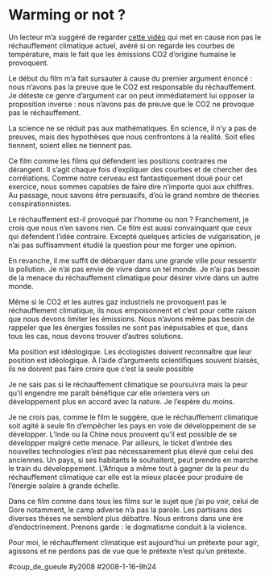 # Warming or not ?

Un lecteur m’a suggéré de regarder [cette vidéo](http://video.google.fr/videoplay?docid=-4123082535546754758&hl=fr) qui met en cause non pas le réchauffement climatique actuel, avéré si on regarde les courbes de température, mais le fait que les émissions CO2 d’origine humaine le provoquent.

Le début du film m’a fait sursauter à cause du premier argument énoncé : nous n’avons pas la preuve que le CO2 est responsable du réchauffement. Je déteste ce genre d’argument car on peut immédiatement lui opposer la proposition inverse : nous n’avons pas de preuve que le CO2 ne provoque pas le réchauffement.

La science ne se réduit pas aux mathématiques. En science, il n’y a pas de preuves, mais des hypothèses que nous confrontons à la réalité. Soit elles tiennent, soient elles ne tiennent pas.

Ce film comme les films qui défendent les positions contraires me dérangent. Il s’agit chaque fois d’expliquer des courbes et de chercher des corrélations. Comme notre cerveau est fantastiquement doué pour cet exercice, nous sommes capables de faire dire n’importe quoi aux chiffres. Au passage, nous savons être persuasifs, d’où le grand nombre de théories conspirationnistes.

Le réchauffement est-il provoqué par l’homme ou non ? Franchement, je crois que nous n’en savons rien. Ce film est aussi convainquant que ceux qui défendent l’idée contraire. Excepté quelques articles de vulgarisation, je n’ai pas suffisamment étudié la question pour me forger une opinion.

En revanche, il me suffit de débarquer dans une grande ville pour ressentir la pollution. Je n’ai pas envie de vivre dans un tel monde. Je n’ai pas besoin de la menace du réchauffement climatique pour désirer vivre dans un autre monde.

Même si le CO2 et les autres gaz industriels ne provoquent pas le réchauffement climatique, ils nous empoisonnent et c’est pour cette raison que nous devons limiter les émissions. Nous n’avons même pas besoin de rappeler que les énergies fossiles ne sont pas inépuisables et que, dans tous les cas, nous devons trouver d’autres solutions.

Ma position est idéologique. Les écologistes doivent reconnaître que leur position est idéologique. À l’aide d’arguments scientifiques souvent biaisés, ils ne doivent pas faire croire que c’est la seule possible

Je ne sais pas si le réchauffement climatique se poursuivra mais la peur qu’il engendre me paraît bénéfique car elle orientera vers un développement plus en accord avec la nature. Je l’espère du moins.

Je ne crois pas, comme le film le suggère, que le réchauffement climatique soit agité à seule fin d’empêcher les pays en voie de développement de se développer. L’Inde ou la Chine nous prouvent qu’il est possible de se développer malgré cette menace. Par ailleurs, le ticket d’entrée des nouvelles technologies n’est pas nécessairement plus élevé que celui des anciennes. Un pays, si ses habitants le souhaitent, peut prendre en marche le train du développement. L’Afrique a même tout à gagner de la peur du réchauffement climatique car elle est la mieux placée pour produire de l’énergie solaire à grande échelle.

Dans ce film comme dans tous les films sur le sujet que j’ai pu voir, celui de Gore notamment, le camp adverse n’a pas la parole. Les partisans des diverses thèses ne semblent plus débattre. Nous entrons dans une ère d’endoctrinement. Prenons garde : le dogmatisme conduit à la violence.

Pour moi, le réchauffement climatique est aujourd’hui un prétexte pour agir, agissons et ne perdons pas de vue que le prétexte n’est qu’un prétexte.

#coup_de_gueule #y2008 #2008-1-16-9h24
